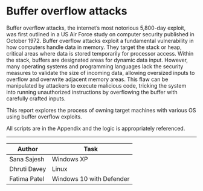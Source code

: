 # Buffer overflow attacks

Buffer overflow attacks, the internet’s most notorious 5,800-day exploit, was first outlined in a US Air Force study on computer security published in October 1972. Buffer overflow attacks exploit a fundamental vulnerability in how computers handle data in memory. They target the stack or heap, critical areas where data is stored temporarily for processor access. Within the stack, buffers are designated areas for dynamic data input. However, many operating systems and programming languages lack the security measures to validate the size of incoming data, allowing oversized inputs to overflow and overwrite adjacent memory areas. This flaw can be manipulated by attackers to execute malicious code, tricking the system into running unauthorized instructions by overflowing the buffer with carefully crafted inputs.

This report explores the process of owning target machines with various OS using buffer overflow exploits. 

All scripts are in the Appendix and the logic is appropriately referenced.

___

| Author | Task |
| ------------- | ------------- |
  | Sana Sajesh  | Windows XP |
 | Dhruti Davey  | Linux |
 | Fatima Patel | Windows 10 with Defender |
